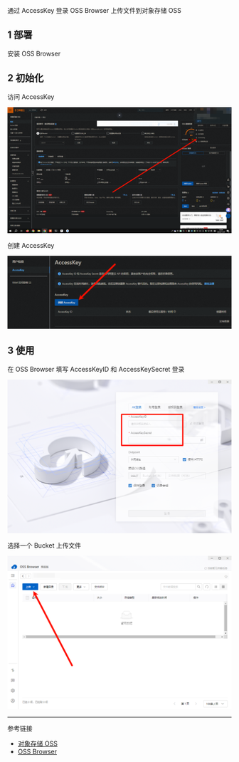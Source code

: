 通过 AccessKey 登录 OSS Browser 上传文件到对象存储 OSS

## 1 部署

安装 OSS Browser

## 2 初始化

访问 AccessKey

![访问 AccessKey](./../../../../images/OSS%20Browser/%E8%AE%BF%E9%97%AE%20AccessKey.png)

创建 AccessKey

![创建 AccessKey](./../../../../images/OSS%20Browser/%E5%88%9B%E5%BB%BA%20AccessKey.png)

## 3 使用

在 OSS Browser 填写 AccessKeyID 和 AccessKeySecret 登录

![在 OSS Browser 填写 AccessKeyID 和 AccessKeySecret 登录](./../../../../images/OSS%20Browser/%E5%9C%A8%20OSS%20Browser%20%E5%A1%AB%E5%86%99%20AccessKeyID%20%E5%92%8C%20AccessKeySecret%20%E7%99%BB%E5%BD%95.png)

选择一个 Bucket 上传文件

![选择一个 Bucket 上传文件](./../../../../images/OSS%20Browser/%E9%80%89%E6%8B%A9%E4%B8%80%E4%B8%AA%20Bucket%20%E4%B8%8A%E4%BC%A0%E6%96%87%E4%BB%B6.png)

---

参考链接

- [对象存储 OSS](https://www.aliyun.com/product/oss/)
- [OSS Browser](https://help.aliyun.com/zh/oss/developer-reference/graphical-management-tools-ossbrowser-2-0/?spm=a2c4g.11186623.help-menu-31815.d_3_4_3.19eb2e28ML9sfO)

